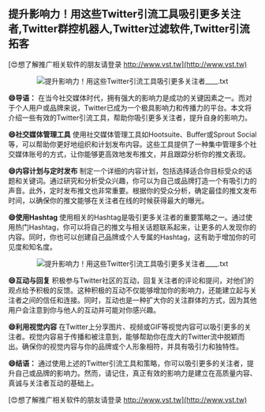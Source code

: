 ## **提升影响力！用这些Twitter引流工具吸引更多关注者,Twitter群控机器人,Twitter过滤软件,Twitter引流拓客**

[😍想了解推广相关软件的朋友请登录 http://www.vst.tw](http://www.vst.tw)

 <center><img src="https://vst.tw/MP4/tuiguang/png/6.png" alt="提升影响力！用这些Twitter引流工具吸引更多关注者____.txt"></center>

**😄导语：**
在当今社交媒体时代，拥有强大的影响力是成功的关键因素之一。而对于个人用户或品牌来说，Twitter已成为一个极具影响力和传播力的平台。本文将介绍一些有效的Twitter引流工具，帮助你吸引更多关注者，提升自身的影响力。

**😄社交媒体管理工具**
使用社交媒体管理工具如Hootsuite、Buffer或Sprout Social等，可以帮助你更好地组织和计划发布内容。这些工具提供了一种集中管理多个社交媒体账号的方式，让你能够更高效地发布推文，并且跟踪分析你的推文表现。

**😄内容计划与定时发布**
制定一个详细的内容计划，包括选择适合你目标受众的话题和关键词。通过研究和分析受众兴趣，你可以为自己或品牌打造一个有吸引力的声音。此外，定时发布推文也非常重要。根据你的受众分析，确定最佳的推文发布时间，以确保你的推文能够在关注者在线的时候获得最大的曝光。

**😄使用Hashtag**
使用相关的Hashtag是吸引更多关注者的重要策略之一。通过使用热门Hashtag，你可以将自己的推文与相关话题联系起来，让更多的人发现你的内容。同时，你也可以创建自己品牌或个人专属的Hashtag，这有助于增加你的可见度和知名度。

 <center><img src="https://vst.tw/MP4/tuiguang/png/5.png" alt="提升影响力！用这些Twitter引流工具吸引更多关注者____.txt"></center>

**😄互动与回复**
积极参与Twitter社区的互动，回复关注者的评论和提问，对他们的观点给予积极的反馈。这种积极的互动不仅能够增加你的影响力，还能建立起与关注者之间的信任和连接。同时，互动也是一种扩大你的关注群体的方式，因为其他用户会注意到你与他人的互动并可能对你感兴趣。

**😄利用视觉内容**
在Twitter上分享图片、视频或GIF等视觉内容可以吸引更多的关注者。视觉内容易于传播和被注意到，能够帮助你在庞大的Twitter流中脱颖而出。确保你的视觉内容与你的品牌或个人形象相符，并具有吸引力和独特性。

**😄结语：**
通过使用上述的Twitter引流工具和策略，你可以吸引更多的关注者，提升自己或品牌的影响力。然而，请记住，真正有效的影响力是建立在高质量内容、真诚与关注者互动的基础上。

[😍想了解推广相关软件的朋友请登录 http://www.vst.tw](http://www.vst.tw)



